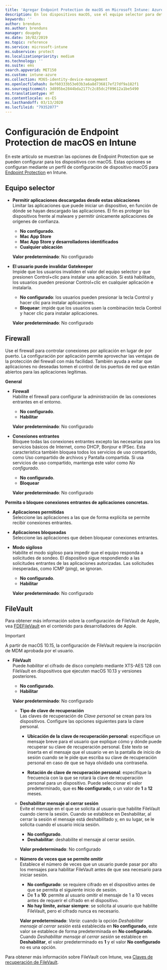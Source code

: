 ```yaml
---
title: 'Agregar Endpoint Protection de macOS en Microsoft Intune: Azure | Microsoft Docs'
description: En los dispositivos macOS, use el equipo selector para determinar dónde se pueden instalar las aplicaciones, incluidas las de Mac App Store. Además, habilite o configure un firewall para permitir aplicaciones concretas, bloquear otras, usar el modo sigiloso e incluso bloquear determinados tipos de conexiones entrantes mediante Microsoft Intune.
keywords: ''
author: brenduns
ms.author: brenduns
manager: dougeby
ms.date: 10/02/2019
ms.topic: reference
ms.service: microsoft-intune
ms.subservice: protect
ms.localizationpriority: medium
ms.technology: ''
ms.suite: ems
search.appverid: MET150
ms.custom: intune-azure
ms.collection: M365-identity-device-management
ms.openlocfilehash: 8ef60333b53e03b3a6a8d736817ef27df9a182f1
ms.sourcegitcommit: 3d895be2844bda2177c2c85dc2f09612a1be5490
ms.translationtype: HT
ms.contentlocale: es-ES
ms.lasthandoff: 03/13/2020
ms.locfileid: "79352077"
---
```

# <a name="macos-endpoint-protection-settings-in-intune"></a>Configuración de Endpoint Protection de macOS en Intune  

En este artículo se muestran las opciones de Endpoint Protection que se pueden configurar para los dispositivos con macOS. Estas opciones se configuran mediante un perfil de configuración de dispositivo macOS para [Endpoint Protection](endpoint-protection-configure.md) en Intune.  

## <a name="gatekeeper"></a>Equipo selector  

- **Permitir aplicaciones descargadas desde estas ubicaciones**  
  Limitar las aplicaciones que puede iniciar un dispositivo, en función de dónde se hayan descargado las aplicaciones. El fin es proteger los dispositivos frente al malware y permitir únicamente aplicaciones de orígenes de confianza.  

  - **No configurado**.  
  - **Mac App Store**  
  - **Mac App Store y desarrolladores identificados**  
  - **Cualquier ubicación**  

  **Valor predeterminado**: No configurado  

- **El usuario puede invalidar Gatekeeper**  
  Impide que los usuarios invaliden el valor del equipo selector y que presionen Control+clic para instalar una aplicación. Si está habilitado, los usuarios pueden presionar Control+clic en cualquier aplicación e instalarla.  
 
  - **No configurado**: los usuarios pueden presionar la tecla Control y hacer clic para instalar aplicaciones.  
  - **Bloquear**: impide que los usuarios usen la combinación tecla Control y hacer clic para instalar aplicaciones.  

  **Valor predeterminado**: No configurado  

## <a name="firewall"></a>Firewall  

Use el firewall para controlar conexiones por aplicación en lugar de por puerto. La configuración por aplicación permite aprovechar las ventajas de la protección del firewall con más facilidad. También ayuda a evitar que aplicaciones no deseadas tomen el control de los puertos de red que están abiertos para las aplicaciones legítimas.  

**General**
- **Firewall**  
  Habilite el firewall para configurar la administración de las conexiones entrantes en el entorno.  
  - **No configurado**.  
  - **Habilitar**  

  **Valor predeterminado**: No configurado  

- **Conexiones entrantes**  
  Bloquee todas las conexiones entrantes excepto las necesarias para los servicios básicos de Internet, como DHCP, Bonjour e IPSec. Esta característica también bloquea todos los servicios de uso compartido, como Uso compartido de archivos y Pantalla compartida. Si usa servicios de uso compartido, mantenga este valor como *No configurado*.  
  - **No configurado**.  
  - **Bloquear**  

  **Valor predeterminado**: No configurado  

**Permita o bloquee conexiones entrantes de aplicaciones concretas.**  

  - **Aplicaciones permitidas**  
    Seleccione las aplicaciones a las que de forma explícita se permite recibir conexiones entrantes.  

  - **Aplicaciones bloqueadas**  
    Seleccione las aplicaciones que deben bloquear conexiones entrantes.  

  - **Modo sigiloso**  
    Habilite el modo sigiloso para impedir que el equipo responda a solicitudes de sondeo. El dispositivo sigue respondiendo a las solicitudes entrantes de las aplicaciones autorizadas. Las solicitudes inesperadas, como ICMP (ping), se ignoran.  
    - **No configurado**.  
    - **Habilitar**  

    **Valor predeterminado**: No configurado  

## <a name="filevault"></a>FileVault  
Para obtener más información sobre la configuración de FileVault de Apple, vea [FDEFileVault](https://developer.apple.com/documentation/devicemanagement/fdefilevault) en el contenido para desarrolladores de Apple. 

> [!IMPORTANT]  
> A partir de macOS 10.15, la configuración de FileVault requiere la inscripción de MDM aprobada por el usuario. 

- **FileVault**  
  Puede *habilitar* el cifrado de disco completo mediante XTS-AES 128 con FileVault en dispositivos que ejecuten macOS 10.13 y versiones posteriores.  
  - **No configurado**.  
  - **Habilitar**  

  **Valor predeterminado**: No configurado  

  - **Tipo de clave de recuperación**  
    Las claves de recuperación de *Clave personal* se crean para los dispositivos. Configure las opciones siguientes para la clave personal.  

    - **Ubicación de la clave de recuperación personal**: especifique un mensaje breve para el usuario que explique cómo y dónde puede recuperar su clave de recuperación personal. Este texto se inserta en el mensaje que el usuario ve en la pantalla de inicio de sesión cuando se le pide que escriba su clave de recuperación personal en caso de que se haya olvidado una contraseña.  
      
    - **Rotación de clave de recuperación personal**: especifique la frecuencia con la que se rotará la clave de recuperación personal para un dispositivo. Puede seleccionar el valor predeterminado, que es **No configurado**, o un valor de **1** a **12** meses.  

  - **Deshabilitar mensaje al cerrar sesión**  
    Evite el mensaje en el que se solicita al usuario que habilite FileVault cuando cierre la sesión.  Cuando se establece en Deshabilitar, al cerrar la sesión el mensaje está deshabilitado y, en su lugar, se le solicita cuando el usuario inicia sesión.  
    - **No configurado**.  
    - **Deshabilitar**: deshabilite el mensaje al cerrar sesión.

    **Valor predeterminado**: No configurado  

  - **Número de veces que se permite omitir**  
  Establece el número de veces que un usuario puede pasar por alto los mensajes para habilitar FileVault antes de que sea necesario para iniciar sesión. 

    - **No configurado**: se requiere cifrado en el dispositivo antes de que se permita el siguiente inicio de sesión.  
    - De **1** a **10**: permite al usuario omitir el mensaje de 1 a 10 veces antes de requerir el cifrado en el dispositivo.  
    - **No hay límite, avisar siempre**: se solicita al usuario que habilite FileVault, pero el cifrado nunca es necesario.  
 
    **Valor predeterminado**: *Varía*: cuando la opción *Deshabilitar mensaje al cerrar sesión* está establecida en **No configurado**, este valor se establece de forma predeterminada en **No configurado**. Cuando *Deshabilitar mensaje al cerrar sesión* se establece en **Deshabilitar**, el valor predeterminado es **1** y el valor **No configurado** no es una opción.

Para obtener más información sobre FileVault con Intune, vea [Claves de recuperación de FileVault](encryption-monitor.md#filevault-recovery-keys).


